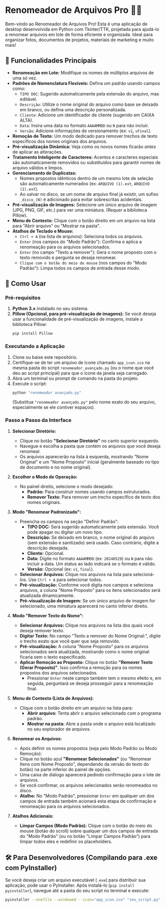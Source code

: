 # Renomeador de Arquivos Pro 📁✨

Bem-vindo ao Renomeador de Arquivos Pro! Esta é uma aplicação de desktop desenvolvida em Python com Tkinter/TTK, projetada para ajudá-lo a renomear arquivos em lote de forma eficiente e organizada. Ideal para organizar fotos, documentos de projetos, materiais de marketing e muito mais!

## 🌟 Funcionalidades Principais

* **Renomeação em Lote:** Modifique os nomes de múltiplos arquivos de uma só vez.
* **Padrões de Nomenclatura Flexíveis:** Defina um padrão usando campos como:
    * `TIPO DOC`: Sugerido automaticamente pela extensão do arquivo, mas editável.
    * `Descrição`: Utilize o nome original do arquivo como base se deixado em branco, ou defina uma descrição personalizada.
    * `Cliente`: Adicione um identificador de cliente (sugerido em CAIXA ALTA).
    * `Data`: Insira uma data no formato `AAAAMMDD` ou `N` para não incluir.
    * `Versão`: Adicione informações de versionamento (ex: `v1`, `vFinal`).
* **Remoção de Texto:** Um modo dedicado para remover trechos de texto específicos dos nomes originais dos arquivos.
* **Pré-visualização Dinâmica:** Veja como os novos nomes ficarão *antes* de aplicar as alterações.
* **Tratamento Inteligente de Caracteres:** Acentos e caracteres especiais são automaticamente removidos ou substituídos para garantir nomes de arquivo válidos e limpos.
* **Gerenciamento de Duplicatas:**
    * Nomes propostos idênticos dentro de um mesmo lote de seleção são automaticamente numerados (ex: `ARQUIVO (1).ext`, `ARQUIVO (2).ext`).
    * Ao salvar no disco, se um nome de arquivo final já existir, um sufixo `_disco_(N)` é adicionado para evitar sobrescritas acidentais.
* **Pré-visualização de Imagens:** Selecione um único arquivo de imagem (JPG, PNG, GIF, etc.) para ver uma miniatura. (Requer a biblioteca Pillow).
* **Menu de Contexto:** Clique com o botão direito em um arquivo na lista para "Abrir arquivo" ou "Mostrar na pasta".
* **Atalhos de Teclado e Mouse:**
    * `Ctrl + A` (na lista de arquivos): Seleciona todos os arquivos.
    * `Enter` (nos campos do "Modo Padrão"): Confirma e aplica a renomeação para os arquivos selecionados.
    * `Enter` (no campo "Texto a remover"): Gera o nome proposto com o texto removido e pergunta se deseja renomear.
    * `Clique com o botão do meio do mouse` (nos campos do "Modo Padrão"): Limpa todos os campos de entrada desse modo.

## 🚀 Como Usar

### Pré-requisitos

1.  **Python 3.x** instalado no seu sistema.
2.  **Pillow (Opcional, para pré-visualização de imagens):** Se você deseja usar a funcionalidade de pré-visualização de imagens, instale a biblioteca Pillow:
    ```bash
    pip install Pillow
    ```

### Executando a Aplicação

1.  Clone ou baixe este repositório.
2.  Certifique-se de ter um arquivo de ícone chamado `app_icon.ico` na mesma pasta do script `renomeador_avançado.py` (ou o nome que você deu ao script principal) para que o ícone da janela seja carregado.
3.  Abra um terminal ou prompt de comando na pasta do projeto.
4.  Execute o script:
    ```bash
    python "renomeador avançado.py"
    ```
    (Substitua `"renomeador avançado.py"` pelo nome exato do seu arquivo, especialmente se ele contiver espaços).

### Passo a Passo da Interface

1.  **Selecionar Diretório:**
    * Clique no botão **"Selecionar Diretório"** no canto superior esquerdo.
    * Navegue e escolha a pasta que contém os arquivos que você deseja renomear.
    * Os arquivos aparecerão na lista à esquerda, mostrando "Nome Original" e um "Nome Proposto" inicial (geralmente baseado no tipo de documento e no nome original).

2.  **Escolher o Modo de Operação:**
    * No painel direito, selecione o modo desejado:
        * **Padrão:** Para construir nomes usando campos estruturados.
        * **Remover Texto:** Para remover um trecho específico de texto dos nomes originais.

3.  **Modo "Renomear Padronizado":**
    * Preencha os campos na seção "Definir Padrão":
        * **TIPO DOC:** Será sugerido automaticamente pela extensão. Você pode apagar ou digitar um novo tipo.
        * **Descrição:** Se deixado em branco, o nome original do arquivo (sem extensão e sanitizado) será usado. Caso contrário, digite a descrição desejada.
        * **Cliente:** Opcional.
        * **Data:** Digite no formato `AAAAMMDD` (ex: `20240529`) ou `N` para não incluir a data. Um status ao lado indicará se o formato é válido.
        * **Versão:** Opcional (ex: `v1`, `final`).
    * **Selecionar Arquivos:** Clique nos arquivos na lista para selecioná-los. Use `Ctrl + A` para selecionar todos.
    * **Pré-visualização:** Conforme você digita nos campos e seleciona arquivos, a coluna "Nome Proposto" para os itens selecionados será atualizada dinamicamente.
    * **Pré-visualização de Imagem:** Se um único arquivo de imagem for selecionado, uma miniatura aparecerá no canto inferior direito.

4.  **Modo "Remover Texto do Nome":**
    * **Selecionar Arquivos:** Clique nos arquivos na lista dos quais você deseja remover texto.
    * **Digitar Texto:** No campo "Texto a remover do Nome Original:", digite o trecho exato que você quer que seja removido.
    * **Pré-visualização:** A coluna "Nome Proposto" para os arquivos selecionados será atualizada, mostrando como o nome original ficaria sem o texto especificado.
    * **Aplicar Remoção ao Proposto:** Clique no botão **"Remover Texto (Gerar Proposto)"**. Isso confirma a remoção para os nomes propostos dos arquivos selecionados.
        * Pressionar `Enter` neste campo também tem o mesmo efeito e, em seguida, perguntará se deseja prosseguir para a renomeação final.

5.  **Menu de Contexto (Lista de Arquivos):**
    * Clique com o botão direito em um arquivo na lista para:
        * **Abrir arquivo:** Tenta abrir o arquivo selecionado com o programa padrão.
        * **Mostrar na pasta:** Abre a pasta onde o arquivo está localizado no seu explorador de arquivos.

6.  **Renomear os Arquivos:**
    * Após definir os nomes propostos (seja pelo Modo Padrão ou Modo Remoção):
    * Clique no botão azul **"Renomear Selecionados"** (ou "Renomear Itens com Nome Proposto", dependendo da versão do texto do botão) na parte inferior do painel de opções.
    * Uma caixa de diálogo aparecerá pedindo confirmação para o lote de arquivos.
    * Se você confirmar, os arquivos selecionados serão renomeados no disco.
    * **Atalho:** No "Modo Padrão", pressionar `Enter` em qualquer um dos campos de entrada também acionará esta etapa de confirmação e renomeação para os arquivos selecionados.

7.  **Atalhos Adicionais:**
    * **Limpar Campos (Modo Padrão):** Clique com o botão do meio do mouse (botão do scroll) sobre qualquer um dos campos de entrada do "Modo Padrão" (ou no botão "Limpar Campos Padrão") para limpar todos eles e redefinir os placeholders.

## 🛠️ Para Desenvolvedores (Compilando para .exe com PyInstaller)

Se você deseja criar um arquivo executável (`.exe`) para distribuir sua aplicação, pode usar o PyInstaller. Após instalá-lo (`pip install pyinstaller`), navegue até a pasta do seu script no terminal e execute:

```bash
pyinstaller --onefile --windowed --icon="app_icon.ico" "seu_script.py"
